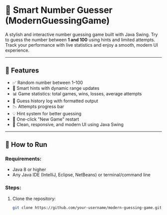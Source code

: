 # 🎯 Smart Number Guesser (ModernGuessingGame)

A stylish and interactive number guessing game built with Java Swing. Try to guess the number between **1 and 100** using hints and limited attempts. Track your performance with live statistics and enjoy a smooth, modern UI experience.

---

## 🧩 Features

- ✅ Random number between 1–100
- 🧠 Smart hints with dynamic range updates
- 📊 Game statistics: total games, wins, losses, average attempts
- 📜 Guess history log with formatted output
- 📉 Attempts progress bar
- 💡 Hint system for better guessing
- 🔁 One-click "New Game" restart
- 🎨 Clean, responsive, and modern UI using Java Swing

---

## 🚀 How to Run

### Requirements:
- Java 8 or higher
- Any Java IDE (IntelliJ, Eclipse, NetBeans) or terminal/command line

### Steps:
1. Clone the repository:
   ```bash
   git clone https://github.com/your-username/modern-guessing-game.git
